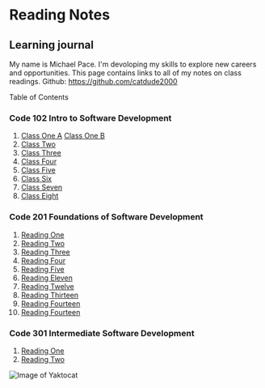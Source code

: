 # Reading Notes
## Learning journal

My name is Michael Pace.  I'm devoloping my skills to explore new careers and opportunities.  This page contains links to all of my notes on class readings.
Github: https://github.com/catdude2000


 Table of Contents

### Code 102 Intro to Software Development
1. [Class One A](discussion.md)
   [Class One B](https://catdude2000.github.io/live102/)
2. [Class Two](classtwo.md)
3. [Class Three](https://catdude2000.github.io/Reading3/)
4. [Class Four](https://catdude2000.github.io/Notes4/)
5. [Class Five](https://catdude2000.github.io/reading-notes-5/)
6. [Class Six](https://catdude2000.github.io/notes6/)
7. [Class Seven](https://catdude2000.github.io/notes7/)
8. [Class Eight](https://catdude2000.github.io/notes8/)


### Code 201 Foundations of Software Development
1.   [Reading One](201-1.md)
2.   [Reading Two](201-2.md)
3.   [Reading Three](201-3.md)
4.   [Reading Four](201-4.md)
5.   [Reading Five](201-5.md)
11.  [Reading Eleven](201-11.md)
12.  [Reading Twelve](201-12.md)
13.  [Reading Thirteen](201-13.md)
14.  [Reading Fourteen](201-14a.md)
14.  [Reading Fourteen](201-14b.md)


### Code 301 Intermediate Software Development
1.  [Reading One](301-1.md)
2.  [Reading Two](301-2.md)

![Image of Yaktocat](https://octodex.github.com/images/yaktocat.png)
  